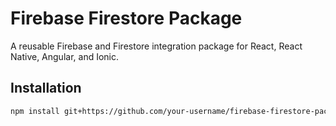 # Firebase Firestore Package

A reusable Firebase and Firestore integration package for React, React Native, Angular, and Ionic.

## Installation

```bash
npm install git+https://github.com/your-username/firebase-firestore-package.git
